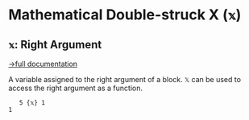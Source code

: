 # Mathematical Double-struck X (`𝕩`)

## `𝕩`: Right Argument
[→full documentation](https://mlochbaum.github.io/BQN/doc/block.html#arguments)

A variable assigned to the right argument of a block. `𝕏` can be used to access the right argument as a function.

```bqn
   5 {𝕩} 1
1
```
